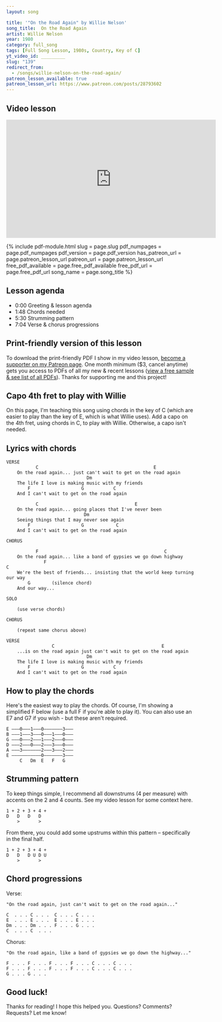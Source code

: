 ```yaml
---
layout: song

title: '"On the Road Again" by Willie Nelson'
song_title:  On the Road Again
artist: Willie Nelson
year: 1980
category: full_song
tags: [Full Song Lesson, 1980s, Country, Key of C]
yt_video_id: _________
slug: "139"
redirect_from:
  - /songs/willie-nelson-on-the-road-again/
patreon_lesson_available: true
patreon_lesson_url: https://www.patreon.com/posts/28793602
---
```


## Video lesson

<iframe width="560" height="315" src="https://www.youtube.com/embed/piPpGni_dZA?showinfo=0" frameborder="0" allowfullscreen></iframe><br />

{% include pdf-module.html slug = page.slug pdf_numpages = page.pdf_numpages pdf_version = page.pdf_version has_patreon_url = page.patreon_lesson_url patreon_url = page.patreon_lesson_url free_pdf_available = page.free_pdf_available free_pdf_url = page.free_pdf_url song_name = page.song_title %}

## Lesson agenda

- 0:00 Greeting & lesson agenda
- 1:48 Chords needed
- 5:30 Strumming pattern
- 7:04 Verse & chorus progressions

## Print-friendly version of this lesson

To download the print-friendly PDF I show in my video lesson, [become a supporter on my Patreon page](https://www.patreon.com/posts/28793602). One month minimum ($3, cancel anytime) gets you access to PDFs of all my new & recent lessons ([view a free sample & see list of all PDFs](http://playsongnotes.com/downloads)). Thanks for supporting me and this project!

## Capo 4th fret to play with Willie

On this page, I'm teaching this song using chords in the key of C (which are easier to play than the key of E, which is what Willie uses). Add a capo on the 4th fret, using chords in C, to play with Willie. Otherwise, a capo isn't needed.

## Lyrics with chords

    VERSE
               C                                           E
        On the road again... just can't wait to get on the road again
                                  Dm
        The life I love is making music with my friends
            F                   G           C
        And I can't wait to get on the road again

               C                                    E
        On the road again... going places that I've never been
                                 Dm
        Seeing things that I may never see again
            F                   G            C
        And I can't wait to get on the road again

    CHORUS

               F                                               C
        On the road again... like a band of gypsies we go down highway
                  F                                                        C
        We're the best of friends... insisting that the world keep turning our way
            G        (silence chord)
        And our way...

    SOLO

        (use verse chords)

    CHORUS

        (repeat same chorus above)

    VERSE
                     C                                        E
        ...is on the road again just can't wait to get on the road again
                                  Dm
        The life I love is making music with my friends
            F                   G           C
        And I can't wait to get on the road again

## How to play the chords

Here's the easiest way to play the chords. Of course, I'm showing a simplified F below (use a full F if you're able to play it). You can also use an E7 and G7 if you wish - but these aren't required.

    E –––0–––1–––0–––––––3–––
    B –––1–––3–––0–––1–––0–––
    G –––0–––2–––1–––2–––0–––
    D –––2–––0–––2–––3–––0–––
    A –––3–––––––2–––3–––2–––
    E –––––––––––0–––––––3–––
         C   Dm  E   F   G

## Strumming pattern

To keep things simple, I recommend all downstrums (4 per measure) with accents on the 2 and 4 counts. See my video lesson for some context here.

    1 + 2 + 3 + 4 +
    D   D   D   D
        >       >

From there, you could add some upstrums within this pattern – specifically in the final half.

    1 + 2 + 3 + 4 +
    D   D   D U D U
        >       >

## Chord progressions

Verse:

    "On the road again, just can't wait to get on the road again..."

    C  . . . C . . .  C . . . C . . .
    E  . . . E . . .  E . . . E . . .
    Dm . . . Dm . . . F . . . G . . .
    C  . . . C  . . .

Chorus:

    "On the road again, like a band of gypsies we go down the highway..."

    F . . . F . . . F . . . F . . . C . . . C . . .
    F . . . F . . . F . . . F . . . C . . . C . . .
    G . . . G . . .

## Good luck!

Thanks for reading! I hope this helped you. Questions? Comments? Requests? Let me know!
